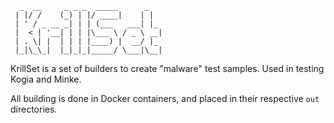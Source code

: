 ```
  _  __     _ _ _  _____      _   
 | |/ /    (_) | |/ ____|    | |  
 | ' / _ __ _| | | (___   ___| |_ 
 |  < | '__| | | |\___ \ / _ \ __|
 | . \| |  | | | |____) |  __/ |_ 
 |_|\_\_|  |_|_|_|_____/ \___|\__|

```


KrillSet is a set of builders to create "malware" test samples. Used in testing Kogia and Minke.

All building is done in Docker containers, and placed in their respective `out` directories. 